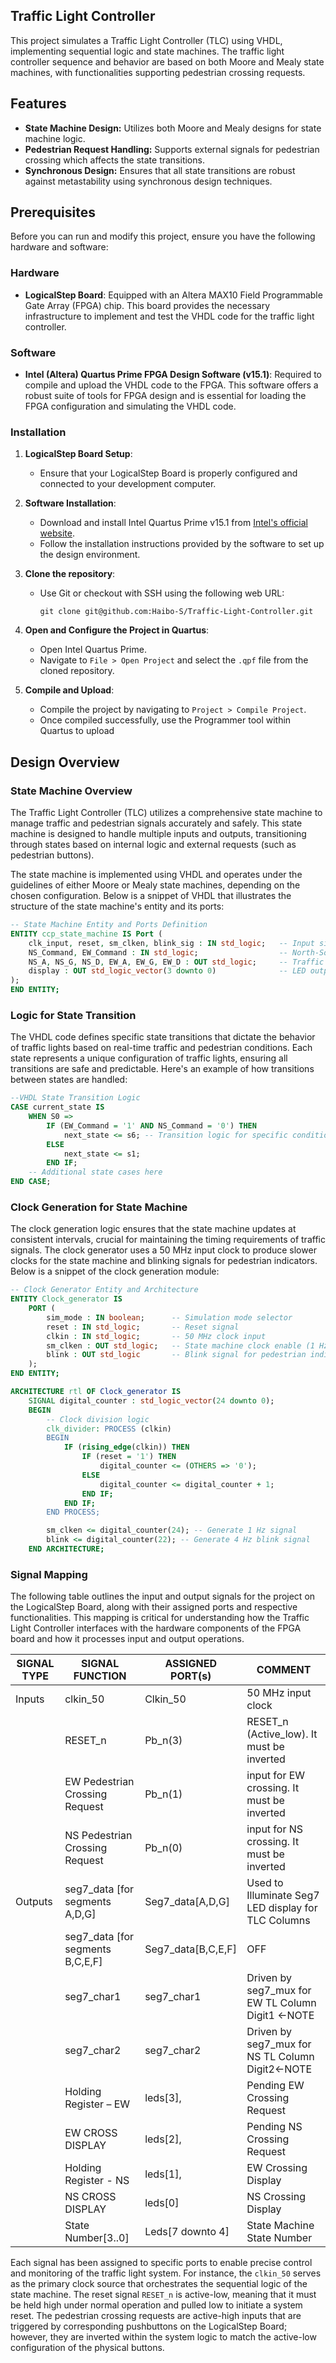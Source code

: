 ## Traffic Light Controller

This project simulates a Traffic Light Controller (TLC) using VHDL, implementing sequential logic and state machines. The traffic light controller sequence and behavior are based on both Moore and Mealy state machines, with functionalities supporting pedestrian crossing requests.

## Features

- **State Machine Design:** Utilizes both Moore and Mealy designs for state machine logic.
- **Pedestrian Request Handling:** Supports external signals for pedestrian crossing which affects the state transitions.
- **Synchronous Design:** Ensures that all state transitions are robust against metastability using synchronous design techniques.

## Prerequisites

Before you can run and modify this project, ensure you have the following hardware and software:

### Hardware

- **LogicalStep Board**: Equipped with an Altera MAX10 Field Programmable Gate Array (FPGA) chip. This board provides the necessary infrastructure to implement and test the VHDL code for the traffic light controller.

### Software

- **Intel (Altera) Quartus Prime FPGA Design Software (v15.1)**: Required to compile and upload the VHDL code to the FPGA. This software offers a robust suite of tools for FPGA design and is essential for loading the FPGA configuration and simulating the VHDL code.

### Installation

1. **LogicalStep Board Setup**:
   - Ensure that your LogicalStep Board is properly configured and connected to your development computer.

2. **Software Installation**:
   - Download and install Intel Quartus Prime v15.1 from [Intel's official website](https://www.intel.com/content/www/us/en/software/programmable/quartus-prime/download.html).
   - Follow the installation instructions provided by the software to set up the design environment.

3. **Clone the repository**:
   - Use Git or checkout with SSH using the following web URL:
     ```
     git clone git@github.com:Haibo-S/Traffic-Light-Controller.git
     ```

4. **Open and Configure the Project in Quartus**:
   - Open Intel Quartus Prime.
   - Navigate to `File > Open Project` and select the `.qpf` file from the cloned repository.

5. **Compile and Upload**:
   - Compile the project by navigating to `Project > Compile Project`.
   - Once compiled successfully, use the Programmer tool within Quartus to upload

## Design Overview

### State Machine Overview

The Traffic Light Controller (TLC) utilizes a comprehensive state machine to manage traffic and pedestrian signals accurately and safely. This state machine is designed to handle multiple inputs and outputs, transitioning through states based on internal logic and external requests (such as pedestrian buttons). 

The state machine is implemented using VHDL and operates under the guidelines of either Moore or Mealy state machines, depending on the chosen configuration. Below is a snippet of VHDL that illustrates the structure of the state machine's entity and its ports:

```vhdl
-- State Machine Entity and Ports Definition
ENTITY ccp_state_machine IS Port (
    clk_input, reset, sm_clken, blink_sig : IN std_logic;   -- Input signals
    NS_Command, EW_Command : IN std_logic;                  -- North-South and East-West cross requests
    NS_A, NS_G, NS_D, EW_A, EW_G, EW_D : OUT std_logic;     -- Traffic light outputs for North-South and East-West
    display : OUT std_logic_vector(3 downto 0)              -- LED outputs to show the current state number
);
END ENTITY;
```

### Logic for State Transition
The VHDL code defines specific state transitions that dictate the behavior of traffic lights based on real-time traffic and pedestrian conditions. Each state represents a unique configuration of traffic lights, ensuring all transitions are safe and predictable. Here's an example of how transitions between states are handled:

```vhdl
--VHDL State Transition Logic
CASE current_state IS
    WHEN S0 =>
        IF (EW_Command = '1' AND NS_Command = '0') THEN
            next_state <= s6; -- Transition logic for specific conditions
        ELSE
            next_state <= s1;
        END IF;
    -- Additional state cases here
END CASE;
```
### Clock Generation for State Machine
The clock generation logic ensures that the state machine updates at consistent intervals, crucial for maintaining the timing requirements of traffic signals. The clock generator uses a 50 MHz input clock to produce slower clocks for the state machine and blinking signals for pedestrian indicators. Below is a snippet of the clock generation module:

```vhdl
-- Clock Generator Entity and Architecture
ENTITY Clock_generator IS
    PORT (
        sim_mode : IN boolean;      -- Simulation mode selector
        reset : IN std_logic;       -- Reset signal
        clkin : IN std_logic;       -- 50 MHz clock input
        sm_clken : OUT std_logic;   -- State machine clock enable (1 Hz)
        blink : OUT std_logic       -- Blink signal for pedestrian indicators (4 Hz)
    );
END ENTITY;

ARCHITECTURE rtl OF Clock_generator IS
    SIGNAL digital_counter : std_logic_vector(24 downto 0);
    BEGIN
        -- Clock division logic
        clk_divider: PROCESS (clkin)
        BEGIN
            IF (rising_edge(clkin)) THEN
                IF (reset = '1') THEN
                    digital_counter <= (OTHERS => '0');
                ELSE
                    digital_counter <= digital_counter + 1;
                END IF;
            END IF;
        END PROCESS;

        sm_clken <= digital_counter(24); -- Generate 1 Hz signal
        blink <= digital_counter(22); -- Generate 4 Hz blink signal
    END ARCHITECTURE;
```

### Signal Mapping

The following table outlines the input and output signals for the project on the LogicalStep Board, along with their assigned ports and respective functionalities. This mapping is critical for understanding how the Traffic Light Controller interfaces with the hardware components of the FPGA board and how it processes input and output operations.

| SIGNAL TYPE | SIGNAL FUNCTION              | ASSIGNED PORT(s)       | COMMENT                                            |
|-------------|------------------------------|------------------------|----------------------------------------------------|
| Inputs      | clkin_50                     | Clkin_50               | 50 MHz input clock                                 |
|             | RESET_n                      | Pb_n(3)                | RESET_n (Active_low). It must be inverted          |
|             | EW Pedestrian Crossing Request | Pb_n(1)              | input for EW crossing. It must be inverted         |
|             | NS Pedestrian Crossing Request | Pb_n(0)              | input for NS crossing. It must be inverted         |
| Outputs     | seg7_data [for segments A,D,G] | Seg7_data[A,D,G]     | Used to Illuminate Seg7 LED display for TLC Columns |
|             | seg7_data [for segments B,C,E,F] | Seg7_data[B,C,E,F] | OFF                                                |
|             | seg7_char1                   | seg7_char1             | Driven by seg7_mux for EW TL Column Digit1 <-NOTE  |
|             | seg7_char2                   | seg7_char2             | Driven by seg7_mux for NS TL Column Digit2<-NOTE   |
|             | Holding Register – EW | leds[3],     | Pending EW Crossing Request                        |
|             | EW CROSS DISPLAY | leds[2],     | Pending NS Crossing Request                        |
|             | Holding Register - NS                             | leds[1],               | EW Crossing Display                                |
|             |    NS CROSS DISPLAY                          | leds[0]                | NS Crossing Display                                |
|             | State Number[3..0]           | Leds[7 downto 4]       | State Machine State Number                         |

Each signal has been assigned to specific ports to enable precise control and monitoring of the traffic light system. For instance, the `clkin_50` serves as the primary clock source that orchestrates the sequential logic of the state machine. The reset signal `RESET_n` is active-low, meaning that it must be held high under normal operation and pulled low to initiate a system reset. The pedestrian crossing requests are active-high inputs that are triggered by corresponding pushbuttons on the LogicalStep Board; however, they are inverted within the system logic to match the active-low configuration of the physical buttons.

